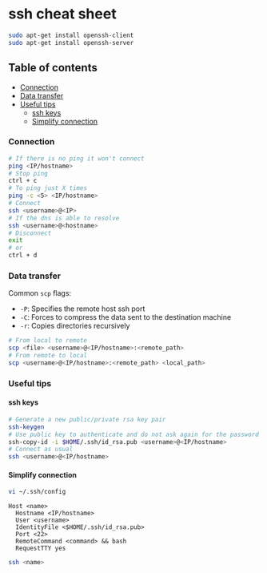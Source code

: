 # ssh cheat sheet

```sh
sudo apt-get install openssh-client
sudo apt-get install openssh-server
```

## Table of contents

* [Connection](#connection)
* [Data transfer](#data-transfer)
* [Useful tips](#useful-tips)
  * [ssh keys](#ssh-keys)
  * [Simplify connection](#simplify-connection)

### Connection

```sh
# If there is no ping it won't connect
ping <IP/hostname>
# Stop ping
ctrl + c
# To ping just X times
ping -c <5> <IP/hostname>
# Connect
ssh <username>@<IP>
# If the dns is able to resolve
ssh <username>@<hostname>
# Disconnect
exit
# or
ctrl + d
```

### Data transfer

Common `scp` flags:

* `-P`: Specifies the remote host ssh port
* `-C`: Forces to compress the data sent to the destination machine
* `-r`: Copies directories recursively

```sh
# From local to remote
scp <file> <username>@<IP/hostname>:<remote_path>
# From remote to local
scp <username>@<IP/hostname>:<remote_path> <local_path>
```

### Useful tips

#### ssh keys

```sh
# Generate a new public/private rsa key pair
ssh-keygen
# Use public key to authenticate and do not ask again for the password
ssh-copy-id -i $HOME/.ssh/id_rsa.pub <username>@<IP/hostname>
# Connect as usual
ssh <username>@<IP/hostname>
```

#### Simplify connection

```sh
vi ~/.ssh/config
```

```vim
Host <name>
  Hostname <IP/hostname>
  User <username>
  IdentityFile <$HOME/.ssh/id_rsa.pub>
  Port <22>
  RemoteCommand <command> && bash
  RequestTTY yes
```

```sh
ssh <name>
```
